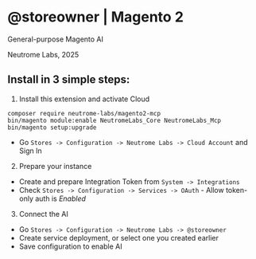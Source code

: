 # @storeowner | Magento 2

General-purpose Magento AI 

Neutrome Labs, 2025


## Install in 3 simple steps:

1. Install this extension and activate Cloud

```
composer require neutrome-labs/magento2-mcp
bin/magento module:enable NeutromeLabs_Core NeutromeLabs_Mcp
bin/magento setup:upgrade
```

- Go `Stores -> Configuration -> Neutrome Labs -> Cloud Account` and Sign In

2. Prepare your instance

- Create and prepare Integration Token from `System -> Integrations`
- Check `Stores -> Configuration -> Services -> OAuth` - Allow token-only auth is *Enabled*

3. Connect the AI

- Go `Stores -> Configuration -> Neutrome Labs -> @storeowner`
- Create service deployment, or select one you created earlier
- Save configuration to enable AI
